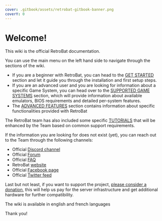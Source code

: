 ```yaml
---
cover: .gitbook/assets/retrobat-gitbook-banner.png
coverY: 0
---
```


# Welcome!

This wiki is the official RetroBat documentation.



You can use the main menu on the left hand side to navigate through the sections of the wiki.&#x20;

* If you are a beginner with RetroBat, you can head to the [GET STARTED](get-started/prerequisites.md) section and let it guide you through the installation and first setup steps.
* If you are an advanced user and you are looking for information about a specific Game System, you can head over to the [SUPPORTED GAME SYSTEMS](supported-game-systems/) section, which will provide information about available emulators, BIOS requirements and detailed per-system features.
* The [ADVANCED FEATURES](broken-reference) section contains information about specific functionalities provided with RetroBat



The RetroBat team has also included some specific [TUTORIALS](broken-reference) that will be enhanced by the Team based on common support requirements.



If the information you are looking for does not exist (yet), you can reach out to the Team through the following channels:

* Official [Discord channel](https://discord.gg/7GU8Z8e4BJ)
* Official [Forum](https://retrobat.forumgaming.fr/)
* Official [FAQ](https://retrobat.forumgaming.fr/t135-faq-retrobat-wip)
* RetroBat [website](https://www.retrobat.org)
* Official [Facebook page](https://www.facebook.com/groups/531886007636890)
* Official [Twitter feed](https://twitter.com/retrobat\_off)



Last but not least, if you want to support the project, [please consider a donation](https://www.paypal.com/paypalme/AdrienChalard), this will help us pay for the server infrastructure and get additional hardware for further compatibility.&#x20;



The wiki is available in english and french languages



Thank you!







